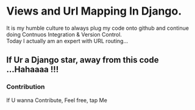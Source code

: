 # Views and Url Mapping In Django.

It is my humble culture to always plug my code onto github and continue doing Contnuos Integration & Version Control.<br>
Today I actually am an expert with URL routing...

## If Ur a Django star, away from this code ...Hahaaaa !!!
### Contribution
If U wanna Contribute, Feel free, tap Me

